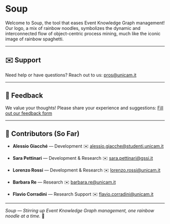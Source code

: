 # Soup
Welcome to Soup, the tool that eases Event Knowledge Graph management!
Our logo, a mix of rainbow noodles, symbolizes the dynamic and interconnected flow of object-centric process mining, much like the iconic image of rainbow spaghetti.

---


## ✉️ Support  
Need help or have questions? Reach out to us: [pros@unicam.it](mailto:pros@unicam.it)

---

## 📝 Feedback
We value your thoughts! Please share your experience and suggestions:  [Fill out our feedback form](https://forms.gle/JQp31UeSrBpMX9mL9)  

---

## 👥 **Contributors (So Far)**  

- **Alessio Giacché** — Development ✉️ [alessio.giacche@studenti.unicam.it](mailto:alessio.giacche@studenti.unicam.it)  

- **Sara Pettinari** — Development & Research ✉️ [sara.pettinari@gssi.it](mailto:sara.pettinari@gssi.it)  

- **Lorenzo Rossi** — Development & Research ✉️ [lorenzo.rossi@unicam.it](mailto:lorenzo.rossi@unicam.it)  

- **Barbara Re** — Research ✉️ [barbara.re@unicam.it](mailto:barbara.re@unicam.it)  

- **Flavio Corradini** — Research Support ✉️ [flavio.corradini@unicam.it](mailto:flavio.corradini@unicam.it)
  
---

*Soup — Stirring up Event Knowledge Graph management, one rainbow noodle at a time.* 🍜

